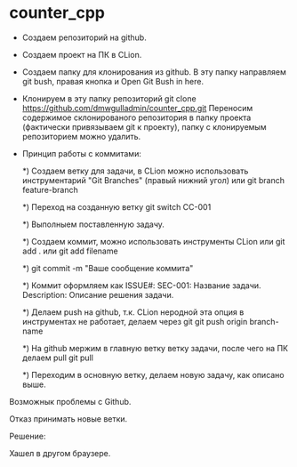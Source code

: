 # counter_cpp

- Создаем репозиторий на github.
- Создаем проект на ПК в CLion.
- Создаем папку для клонирования из github.
  В эту папку направляем git bush, правая кнопка и Open Git Bush in here.
- Клонируем в эту папку репозиторий
  git clone https://github.com/dmwgulladmin/counter_cpp.git
  Переносим содержимое склонированого репозитория в папку проекта (фактически привязываем git к проекту), папку с клонируемым репозиторием можно удалить.
- Принцип работы с коммитами:

  *) Создаем ветку для задачи, в CLion можно использовать инструментарий "Git Branches" (правый нижний угол) или
  git branch feature-branch

  *) Переход на созданную ветку
  git switch CC-001

  *) Выполныем поставленную задачу.

  *) Создаем коммит, можно использовать инструменты CLion
  или
  git add .
  или
  git add filename

  *)
  git commit -m "Ваше сообщение коммита"

  *) Коммит оформляем как
  ISSUE#: SEC-001: Название задачи.
  Description: Описание решения задачи.

  *) Делаем push на github, т.к. CLion неродной эта опция в инструментах не работает, делаем через git
  git push origin branch-name

  *) На github мержим в главную ветку ветку задачи, после чего на ПК делаем pull
  git pull

  *) Переходим в основную ветку, делаем новую задачу, как описано выше.

Возможнык проблемы с Github.

Отказ принимать новые ветки.

Решение:

Хашел в другом браузере.
